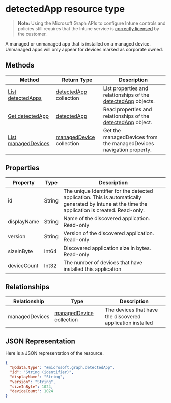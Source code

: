 ﻿# detectedApp resource type

> **Note:** Using the Microsoft Graph APIs to configure Intune controls and policies still requires that the Intune service is [correctly licensed](https://go.microsoft.com/fwlink/?linkid=839381) by the customer.

A managed or unmanaged app that is installed on a managed device. Unmanaged apps will only appear for devices marked as corporate owned.
## Methods
|Method|Return Type|Description|
|---|---|---|
|[List detectedApps](../api/intune_devicefe_detectedapp_list.md)|[detectedApp](../resources/intune_devicefe_detectedapp.md) collection|List properties and relationships of the [detectedApp](../resources/intune_devicefe_detectedapp.md) objects.|
|[Get detectedApp](../api/intune_devicefe_detectedapp_get.md)|[detectedApp](../resources/intune_devicefe_detectedapp.md)|Read properties and relationships of the [detectedApp](../resources/intune_devicefe_detectedapp.md) object.|
|[List managedDevices](../api/intune_devicefe_detectedapp_list_manageddevice.md)|[managedDevice](../resources/intune_devicefe_manageddevice.md) collection|Get the managedDevices from the managedDevices navigation property.|

## Properties
|Property|Type|Description|
|---|---|---|
|id|String|The unique Identifier for the detected application. This is automatically generated by Intune at the time the application is created. Read-only.|
|displayName|String|Name of the discovered application. Read-only|
|version|String|Version of the discovered application. Read-only|
|sizeInByte|Int64|Discovered application size in bytes. Read-only|
|deviceCount|Int32|The number of devices that have installed this application|

## Relationships
|Relationship|Type|Description|
|---|---|---|
|managedDevices|[managedDevice](../resources/intune_devicefe_manageddevice.md) collection|The devices that have the discovered application installed|

## JSON Representation
Here is a JSON representation of the resource.
<!-- {
  "blockType": "resource",
  "keyProperty": "id",
  "@odata.type": "microsoft.graph.detectedApp"
}
-->
```json
{
  "@odata.type": "#microsoft.graph.detectedApp",
  "id": "String (identifier)",
  "displayName": "String",
  "version": "String",
  "sizeInByte": 1024,
  "deviceCount": 1024
}
```



